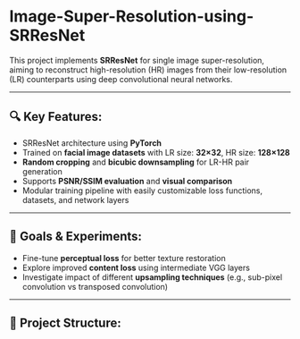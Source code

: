 # Image-Super-Resolution-using-SRResNet

This project implements **SRResNet** for single image super-resolution, aiming to reconstruct high-resolution (HR) images from their low-resolution (LR) counterparts using deep convolutional neural networks.

---

## 🔍 Key Features:

- SRResNet architecture using **PyTorch**
- Trained on **facial image datasets** with LR size: **32×32**, HR size: **128×128**
- **Random cropping** and **bicubic downsampling** for LR-HR pair generation
- Supports **PSNR/SSIM evaluation** and **visual comparison**
- Modular training pipeline with easily customizable loss functions, datasets, and network layers

---

## 🧪 Goals & Experiments:

- Fine-tune **perceptual loss** for better texture restoration
- Explore improved **content loss** using intermediate VGG layers
- Investigate impact of different **upsampling techniques** (e.g., sub-pixel convolution vs transposed convolution)

---

## 📁 Project Structure:
